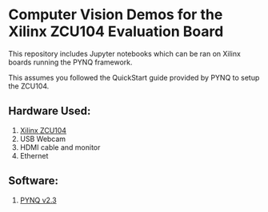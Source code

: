 # Computer Vision Demos for the Xilinx ZCU104 Evaluation Board
This repository includes Jupyter notebooks which can be ran on Xilinx boards running the PYNQ framework.

This assumes you followed the QuickStart guide provided by PYNQ to setup the ZCU104.

## Hardware Used:
1. [Xilinx ZCU104](https://www.xilinx.com/products/boards-and-kits/zcu104.html#documentation)
2. USB Webcam
3. HDMI cable and monitor
4. Ethernet

## Software:
1. [PYNQ v2.3](https://github.com/Xilinx/PYNQ/releases)



